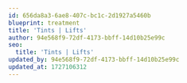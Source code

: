 ```yaml
---
id: 656da8a3-6ae8-407c-bc1c-2d1927a5460b
blueprint: treatment
title: 'Tints | Lifts'
author: 94e568f9-72df-4173-bbff-14d10b25e99c
seo:
  title: 'Tints | Lifts'
updated_by: 94e568f9-72df-4173-bbff-14d10b25e99c
updated_at: 1727106312
---
```


